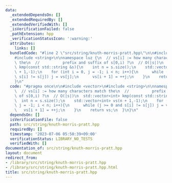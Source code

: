 ```yaml
---
data:
  _extendedDependsOn: []
  _extendedRequiredBy: []
  _extendedVerifiedWith: []
  _isVerificationFailed: false
  _pathExtension: hpp
  _verificationStatusIcon: ':warning:'
  attributes:
    links: []
  bundledCode: "#line 2 \"src/string/knuth-morris-pratt.hpp\"\n\n#include <vector>\n\
    #include <string>\n\nnamespace luz {\n  // vs[i] := how many characters match\
    \ the\n  //          prefix and suffix of s[0,i) ?\n  // O(|s|)\n  std::vector<int>\
    \ kmp(const std::string &s){\n    int n = s.size();\n    std::vector<int> vs(n\
    \ + 1,-1);\n    for (int i = 0, j = -1; i < n; i++){\n      while (j >= 0 and\
    \ s[i] != s[j]) j = vs[j];\n      vs[i + 1] = ++j;\n    }\n    return vs;\n  }\n\
    }\n"
  code: "#pragma once\n\n#include <vector>\n#include <string>\n\nnamespace luz {\n\
    \  // vs[i] := how many characters match the\n  //          prefix and suffix\
    \ of s[0,i) ?\n  // O(|s|)\n  std::vector<int> kmp(const std::string &s){\n  \
    \  int n = s.size();\n    std::vector<int> vs(n + 1,-1);\n    for (int i = 0,\
    \ j = -1; i < n; i++){\n      while (j >= 0 and s[i] != s[j]) j = vs[j];\n   \
    \   vs[i + 1] = ++j;\n    }\n    return vs;\n  }\n}\n"
  dependsOn: []
  isVerificationFile: false
  path: src/string/knuth-morris-pratt.hpp
  requiredBy: []
  timestamp: '2023-07-06 05:50:39+09:00'
  verificationStatus: LIBRARY_NO_TESTS
  verifiedWith: []
documentation_of: src/string/knuth-morris-pratt.hpp
layout: document
redirect_from:
- /library/src/string/knuth-morris-pratt.hpp
- /library/src/string/knuth-morris-pratt.hpp.html
title: src/string/knuth-morris-pratt.hpp
---
```

